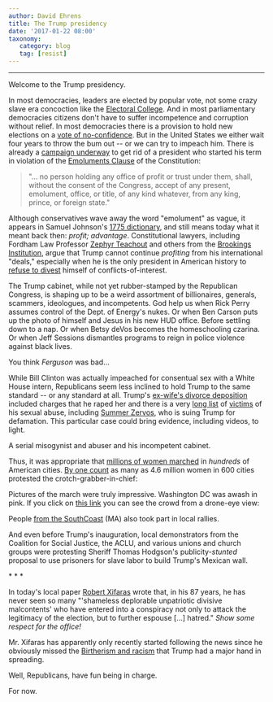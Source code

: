 ```yaml
---
author: David Ehrens
title: The Trump presidency
date: '2017-01-22 08:00'
taxonomy:
   category: blog
   tag: [resist]
---
```

---
Welcome to the Trump presidency.

In most democracies, leaders are elected by popular vote, not some crazy slave era concoction like the [Electoral College](http://www.cnn.com/videos/us/2016/11/22/why-was-the-electoral-college-created-slavery-orig.cnn). And in most parliamentary democracies citizens don't have to suffer incompetence and corruption without relief. In most democracies there is a provision to hold new elections on a [vote of no-confidence](http://www.britannica.com/topic/vote-of-confidence). But in the United States we either wait four years to throw the bum out -- or we can try to impeach him. There is already a [campaign underway](http://www.washingtonpost.com/news/post-politics/wp/2017/01/20/the-campaign-to-impeach-president-trump-has-begun/) to get rid of a president who started his term in violation of the [Emoluments Clause](http://www.law.cornell.edu/constitution/articlei#section9) of the Constitution:

> "... no person holding any office of profit or trust under them, shall, without the consent of the Congress, accept of any present, emolument, office, or title, of any kind whatever, from any king, prince, or foreign state."

Although conservatives wave away the word "emolument" as vague, it appears in Samuel Johnson's [1775 dictionary](http://johnsonsdictionaryonline.com/?page_id=7070&i=690), and still means today what it meant back then: *profit; advantage*. Constitutional lawyers, including Fordham Law Professor [Zephyr Teachout](http://www.nytimes.com/roomfordebate/2016/11/17/would-trumps-foreign-business-ties-be-constitutional/trumps-foreign-business-ties-may-violate-the-constitution) and others from the [Brookings Institution](http://www.brookings.edu/research/the-emoluments-clause-its-text-meaning-and-application-to-donald-j-trump/), argue that Trump cannot continue *profiting* from his international "deals," especially when he is the only president in American history to [refuse to divest](http://www.reuters.com/article/us-usa-trump-finance-idUSKBN14V21I) himself of conflicts-of-interest.

The Trump cabinet, while not yet rubber-stamped by the Republican Congress, is shaping up to be a weird assortment of billionaires, generals, scammers, ideologues, and incompetents. God help us when Rick Perry assumes control of the Dept. of Energy's nukes. Or when Ben Carson puts up the photo of himself and Jesus in his new HUD office. Before settling down to a nap. Or when Betsy deVos becomes the homeschooling czarina. Or when Jeff Sessions dismantles programs to reign in police violence against black lives.

You think *Ferguson* was bad...

While Bill Clinton was actually impeached for consentual sex with a White House intern, Republicans seem less inclined to hold Trump to the same standard -- or any standard at all. Trump's [ex-wife's divorce deposition](http://www.newyorker.com/magazine/2016/10/24/documenting-trumps-abuse-of-women) included charges that he raped her and there is a very [long list](http://nymag.com/thecut/2016/10/all-the-women-accusing-trump-of-rape-sexual-assault.html) of [victims](http://www.newyorker.com/magazine/2016/10/24/documenting-trumps-abuse-of-women) of his sexual abuse, including [Summer Zervos](http://fortune.com/2017/01/18/donald-trump-defamation-sexual-assault-denial/), who is suing Trump for defamation. This particular case could bring evidence, including videos, to light.

A serial misogynist and abuser and his incompetent cabinet.

Thus, it was appropriate that [millions of women marched](http://twitter.com/hashtag/WomensMarch) in *hundreds* of American cities. [By one count](http://docs.google.com/spreadsheets/d/1xa0iLqYKz8x9Yc_rfhtmSOJQ2EGgeUVjvV4A8LsIaxY/htmlview?sle=true#gid=0) as many as 4.6 million women in 600 cities protested the crotch-grabber-in-chief:

Pictures of the march were truly impressive. Washington DC was awash in pink. If you click on [this link](http://twitter.com/VanJones68/status/823163575355244546) you can see the crowd from a drone-eye view:

People [from the SouthCoast](http://www.southcoasttoday.com/news/20170121/southcoast-residents-join-in-historic-womens-marches) (MA) also took part in local rallies.

And even before Trump's inauguration, local demonstrators from the Coalition for Social Justice, the ACLU, and various unions and church groups were protesting Sheriff Thomas Hodgson's publicity-*stunted* proposal to use prisoners for slave labor to build Trump's Mexican wall.

\* \* \*

In today's local paper [Robert Xifaras](http://www.southcoasttoday.com/opinion/20170122/your-view-show-respect-to-office) wrote that, in his 87 years, he has never seen so many "'shameless deplorable unpatriotic divisive malcontents' who have entered into a conspiracy not only to attack the legitimacy of the election, but to further espouse \[...\] hatred." *Show some respect for the office!*

Mr. Xifaras has apparently only recently started following the news since he obviously missed the [Birtherism and racism](http://theawl.com/primate-in-chief-a-guide-to-racist-obama-monkey-photoshops-d31499c602e5#.h8wipm140) that Trump had a major hand in spreading.

Well, Republicans, have fun being in charge.

For now.
